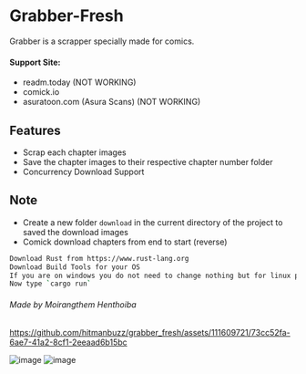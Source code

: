 # Grabber-Fresh

Grabber is a scrapper specially made for comics.

#### Support Site:
- readm.today (NOT WORKING)
- comick.io
- asuratoon.com (Asura Scans) (NOT WORKING)

## Features

- Scrap each chapter images
- Save the chapter images to their respective chapter number folder
- Concurrency Download Support

## Note
- Create a new folder `download` in the current directory of the project to saved the download images
- Comick download chapters from end to start (reverse)


```sh
Download Rust from https://www.rust-lang.org
Download Build Tools for your OS
If you are on windows you do not need to change nothing but for linux please check the directory scrapping
Now type `cargo run`
```


###### Made by Moirangthem Henthoiba


https://github.com/hitmanbuzz/grabber_fresh/assets/111609721/73cc52fa-6ae7-41a2-8cf1-2eeaad6b15bc


![image](https://github.com/hitmanbuzz/grabber_fresh/assets/111609721/98e2370a-e28c-4ae0-bdda-0d662b9bbe4a)
![image](https://github.com/hitmanbuzz/grabber_fresh/assets/111609721/7b5579d6-725e-4c7f-875c-d9fcc9afd000)
